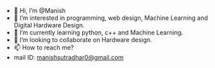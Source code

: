 - 👋 Hi, I’m @Manish
- 👀 I’m interested in programming, web design, Machine Learning and Digital Hardware Design.
- 🌱 I’m currently learning python, c++ and Machine Learning.
- 💞️ I’m looking to collaborate on Hardware design.
- 📫 How to reach me?
- mail ID: manishsutradhar0@gmail.com

<!---
Manish4403/Manish4403 is a ✨ special ✨ repository because its `README.md` (this file) appears on your GitHub profile.
You can click the Preview link to take a look at your changes.
--->
